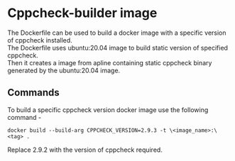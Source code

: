 # Cppcheck-builder image

The Dockerfile can be used to build a docker image with a specific version of cppcheck installed.<br/>
The Dockerfile uses ubuntu:20.04 image to build static version of specified cppcheck.<br/>
Then it creates a image from apline containing static cppcheck binary generated by the ubuntu:20.04 image.<br/>

Commands
---
To build a specific cppcheck version docker image use the following command -
```
docker build --build-arg CPPCHECK_VERSION=2.9.3 -t \<image_name>:\<tag> .
```
Replace 2.9.2 with the version of cppcheck required.
